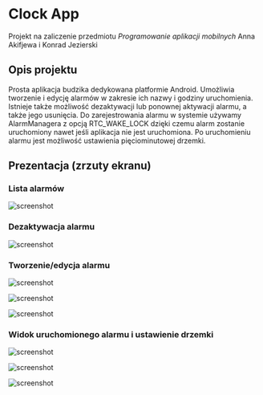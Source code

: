 # Clock App
Projekt na zaliczenie przedmiotu *Programowanie aplikacji mobilnych*
Anna Akifjewa i Konrad Jezierski

## Opis projektu

Prosta aplikacja budzika dedykowana platformie Android. Umożliwia tworzenie i edycję alarmów w zakresie ich nazwy i godziny uruchomienia. 
Istnieje także możliwość dezaktywacji lub ponownej aktywacji alarmu, a także jego usunięcia. Do zarejestrowania alarmu w systemie używamy AlarmManagera z opcją RTC_WAKE_LOCK
dzięki czemu alarm zostanie uruchomiony nawet jeśli aplikacja nie jest uruchomiona. Po uruchomieniu alarmu jest możliwość ustawienia pięciominutowej drzemki.

## Prezentacja (zrzuty ekranu)

### Lista alarmów
![screenshot](https://github.com/KJ99/ug-alarm-app/blob/master/screenshots/1.png)
### Dezaktywacja alarmu
![screenshot](https://github.com/KJ99/ug-alarm-app/blob/master/screenshots/2.png)
### Tworzenie/edycja alarmu
![screenshot](https://github.com/KJ99/ug-alarm-app/blob/master/screenshots/3.png)

![screenshot](https://github.com/KJ99/ug-alarm-app/blob/master/screenshots/4.png)

![screenshot](https://github.com/KJ99/ug-alarm-app/blob/master/screenshots/5.png)
### Widok uruchomionego alarmu i ustawienie drzemki
![screenshot](https://github.com/KJ99/ug-alarm-app/blob/master/screenshots/6.png)

![screenshot](https://github.com/KJ99/ug-alarm-app/blob/master/screenshots/7.png)

![screenshot](https://github.com/KJ99/ug-alarm-app/blob/master/screenshots/8.png)

